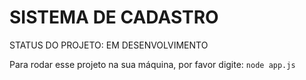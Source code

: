 <h1>SISTEMA DE CADASTRO</h1>

STATUS DO PROJETO:
EM DESENVOLVIMENTO

Para rodar esse projeto na sua máquina, por favor digite: ```node app.js```
